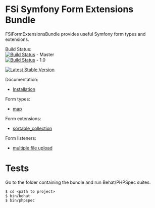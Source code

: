 # FSi Symfony Form Extensions Bundle

FSiFormExtensionsBundle provides useful Symfony form types and extensions.

Build Status:  
[![Build Status](https://travis-ci.org/fsi-open/form-extensions-bundle.png?branch=master)](https://travis-ci.org/fsi-open/form-extensions-bundle) - Master  
[![Build Status](https://travis-ci.org/fsi-open/form-extensions-bundle.png?branch=1.0)](https://travis-ci.org/fsi-open/form-extensions-bundle) - 1.0

[![Latest Stable Version](https://poser.pugx.org/fsi/form-extensions-bundle/v/stable.png)](https://packagist.org/packages/fsi/form-extensions-bundle)

Documentation:
* [Installation](Resources/doc/installation.md)

Form types: 
* [map](Resources/doc/map.md)

Form extensions:
* [sortable_collection](Resources/doc/sortable_collection.md)

Form listeners:
* [multiple file upload](Resources/doc/multiple_file_upload.md)

# Tests

Go to the folder containing the bundle and run Behat/PHPSpec suites.

```
$ cd <path to project>
$ bin/behat
$ bin/phpspec
```
